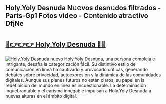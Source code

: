## Holy.Yoly Desnuda N𝚞𝚎vos desn𝚞dos filtr𝚊dos - Parts-Gp1 F𝚘tos vid𝚎o - C𝚘ntenido atr𝚊ctivo DfjNe

# <h2><a href="http://mbbwo8y.tromn.icu/?c=Holy.Yoly+Desnuda">🔗👉👉👉 Holy.Yoly Desnuda 🔗🔗</a></h2>

[![Holy.Yoly Desnuda nuevo](https://i.imgur.com/pEAQMta.gif)](http://mbbwo8y.tromn.icu/?c=Holy.Yoly+Desnuda)
Holy.Yoly Desnuda, una persona compleja e intrigante, desafía la categorización fácil. Su distintivo estilo de comunicación en línea ha cautivado y provocado críticas, generando debates sobre privacidad, autoexpresión y la dinámica de las comunidades digitales. Aunque sus planes futuros no están claros, su papel en la redefinición del mundo en línea es incuestionable. La determinación inquebrantable y el carisma innegable impulsan a Holy.Yoly Desnuda a nuevas alturas en el ámbito digital.
